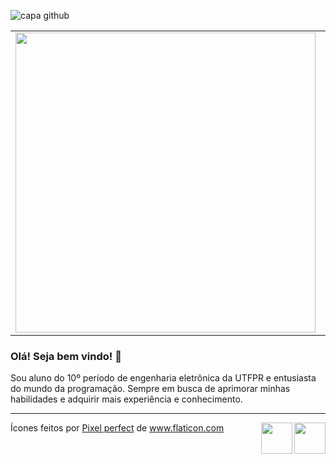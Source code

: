 ![capa github](https://github.com/mindblows/mindblows/blob/main/images/capa-gmatias.png)


<center>
<table>
    <tr>
        <td><img width="480px" align="left" src="https://github-readme-stats.vercel.app/api/top-langs/?username=mindblows&hide=html&layout=compact&theme=dark" /></td>
        <td><img width="480px" align="left" src="https://github-readme-stats.vercel.app/api?username=mindblows&theme=dark"/></td>
    </tr>   
</table>
</center>


### Olá! Seja bem vindo! 👋

Sou aluno do 10º período de engenharia eletrônica da UTFPR e entusiasta do mundo da programação. Sempre em busca de aprimorar minhas habilidades e adquirir mais experiência e conhecimento.

---
<a href="https://www.instagram.com/gmatiass/"><img width="50px" src="https://github.com/mindblows/mindblows/blob/main/images/instagram.svg" width="16" align="right"></img></a>

<a href="https://www.linkedin.com/in/gabriel-silva-5a58201a2/"><img width="50px" src="https://github.com/mindblows/mindblows/blob/main/images/linkedin.svg" width="16" align="right"></img></a>
Ícones feitos por <a href="https://www.flaticon.com/br/autores/pixel-perfect" title="Pixel perfect">Pixel perfect</a> de <a href="https://www.flaticon.com/br/" title="Flaticon">www.flaticon.com</a>


